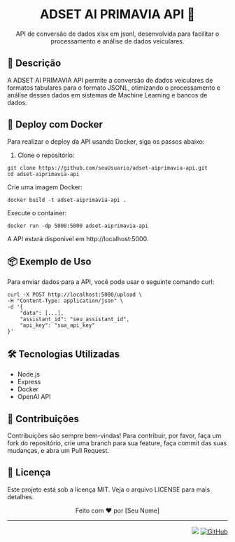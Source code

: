
<div align="center">

# ADSET AI PRIMAVIA API 🚀

API de conversão de dados xlsx em jsonl, desenvolvida para facilitar o processamento e análise de dados veiculares.

</div>

## 📝 Descrição

A ADSET AI PRIMAVIA API permite a conversão de dados veiculares de formatos tabulares para o formato JSONL, otimizando o processamento e análise desses dados em sistemas de Machine Learning e bancos de dados.

## 🚀 Deploy com Docker

Para realizar o deploy da API usando Docker, siga os passos abaixo:

1. Clone o repositório:

```
git clone https://github.com/seuUsuario/adset-aiprimavia-api.git
cd adset-aiprimavia-api
```

Crie uma imagem Docker:

```
docker build -t adset-aiprimavia-api .
```

Execute o container:

```
docker run -dp 5000:5000 adset-aiprimavia-api
```

A API estará disponível em http://localhost:5000.

## 📦 Exemplo de Uso

Para enviar dados para a API, você pode usar o seguinte comando curl:

```
curl -X POST http://localhost:5000/upload \
-H "Content-Type: application/json" \
-d '{
    "data": [...],
    "assistant_id": "seu_assistant_id",
    "api_key": "sua_api_key"
}'
```

## 🛠 Tecnologias Utilizadas

- Node.js
- Express
- Docker
- OpenAI API

## 🤝 Contribuições

Contribuições são sempre bem-vindas! Para contribuir, por favor, faça um fork do repositório, crie uma branch para sua feature, faça commit das suas mudanças, e abra um Pull Request.

## 📝 Licença

Este projeto está sob a licença MIT. Veja o arquivo LICENSE para mais detalhes.

<div align="center">
Feito com ❤️ por [Seu Nome]
</div>

----

<div align="right">

![](https://komarev.com/ghpvc/?username=seuUsuario&color=006bed)
[![GitHub](https://img.shields.io/github/followers/seuUsuario?label=follow&style=social)](https://github.com/seuUsuario)
</div>
